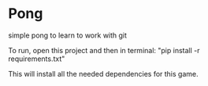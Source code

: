 # Pong
simple pong to learn to work with git 


To run, open this project and then in terminal:
"pip install -r requirements.txt"

This will install all the needed dependencies for this game.